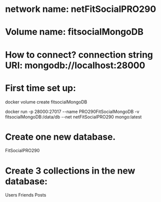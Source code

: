 # network name: netFitSocialPRO290
# Volume name: fitsocialMongoDB
# How to connect? connection string URI: mongodb://localhost:28000

# First time set up:
docker volume create fitsocialMongoDB

docker run -p 28000:27017 --name PRO290FitSocialMongoDB -v fitsocialMongoDB:/data/db  --net netFitSocialPRO290 mongo:latest


# Create one new database.
FitSocialPRO290

# Create 3 collections in the new database:
Users
Friends
Posts
